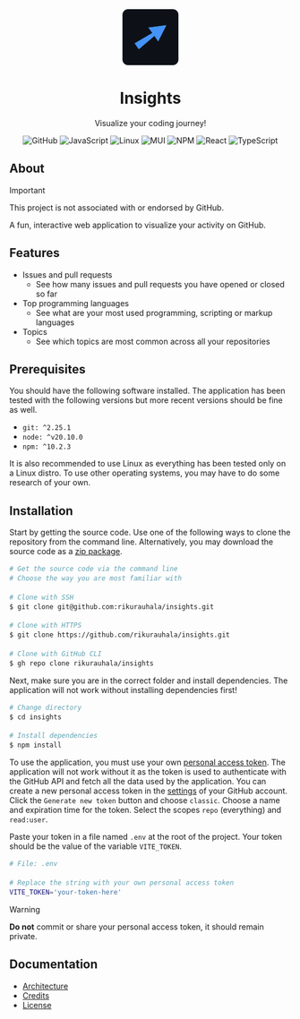 <div align="center">
  <img
    height="100px"
    src="docs/img/logo.png"
    width="100px"
  />
</div>

<h1 align="center">
  Insights
</h1>

<div align="center">
  
  Visualize your coding journey!

</div>

<div align="center">

![GitHub](https://img.shields.io/badge/github-%23121011.svg?style=for-the-badge&logo=github&logoColor=white)
![JavaScript](https://img.shields.io/badge/javascript-%23323330.svg?style=for-the-badge&logo=javascript&logoColor=%23F7DF1E)
![Linux](https://img.shields.io/badge/Linux-FCC624?style=for-the-badge&logo=linux&logoColor=black)
![MUI](https://img.shields.io/badge/MUI-%230081CB.svg?style=for-the-badge&logo=mui&logoColor=white)
![NPM](https://img.shields.io/badge/NPM-%23CB3837.svg?style=for-the-badge&logo=npm&logoColor=white)
![React](https://img.shields.io/badge/react-%2320232a.svg?style=for-the-badge&logo=react&logoColor=%2361DAFB)
![TypeScript](https://img.shields.io/badge/typescript-%23007ACC.svg?style=for-the-badge&logo=typescript&logoColor=white)

</div>

## About

> [!IMPORTANT]  
> This project is not associated with or endorsed by GitHub.

A fun, interactive web application to visualize your activity on GitHub.

## Features

- Issues and pull requests
  - See how many issues and pull requests you have opened or closed so far
- Top programming languages
  - See what are your most used programming, scripting or markup languages
- Topics
  - See which topics are most common across all your repositories

## Prerequisites

You should have the following software installed. The application has been tested with the following versions but more recent versions should be fine as well.

- `git: ^2.25.1`
- `node: ^v20.10.0`
- `npm: ^10.2.3`

It is also recommended to use Linux as everything has been tested only on a Linux distro. To use other operating systems, you may have to do some research of your own.

## Installation

Start by getting the source code. Use one of the following ways to clone the repository from the command line. Alternatively, you may download the source code as a [zip package](https://github.com/rikurauhala/insights/archive/refs/heads/main.zip).

```bash
# Get the source code via the command line
# Choose the way you are most familiar with

# Clone with SSH
$ git clone git@github.com:rikurauhala/insights.git

# Clone with HTTPS
$ git clone https://github.com/rikurauhala/insights.git

# Clone with GitHub CLI
$ gh repo clone rikurauhala/insights
```

Next, make sure you are in the correct folder and install dependencies. The application will not work without installing dependencies first!

```bash
# Change directory
$ cd insights

# Install dependencies
$ npm install
```

To use the application, you must use your own [personal access token](https://docs.github.com/en/authentication/keeping-your-account-and-data-secure/managing-your-personal-access-tokens). The application will not work without it as the token is used to authenticate with the GitHub API and fetch all the data used by the application. You can create a new personal access token in the [settings](https://github.com/settings/tokens) of your GitHub account. Click the `Generate new token` button and choose `classic`. Choose a name and expiration time for the token. Select the scopes `repo` (everything) and `read:user`.

Paste your token in a file named `.env` at the root of the project. Your token should be the value of the variable `VITE_TOKEN`.

```bash
# File: .env

# Replace the string with your own personal access token
VITE_TOKEN='your-token-here'
```

> [!WARNING]  
> **Do not** commit or share your personal access token, it should remain private.

## Documentation

- [Architecture](./docs/architecture.md)
- [Credits](./docs/credits.md)
- [License](./LICENSE.md)
